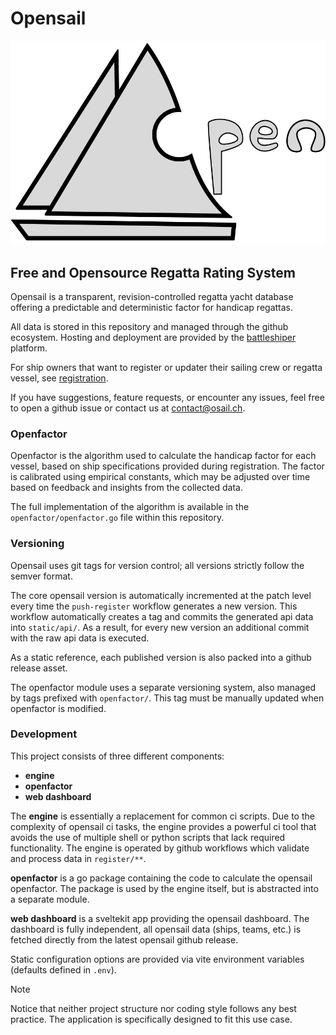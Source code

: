 # Opensail

![Opensail Icon](/static/favicon_large.png)

Free and Opensource Regatta Rating System
---

Opensail is a transparent, revision-controlled regatta yacht database offering a predictable and deterministic factor for handicap regattas.


All data is stored in this repository and managed through the github ecosystem. Hosting and deployment are provided by the [battleshiper]("https://battleshiper.dev") platform.


For ship owners that want to register or updater their sailing crew or regatta vessel, see [registration]("REGISTER.md").


If you have suggestions, feature requests, or encounter any issues, feel free to open a github issue or contact us at [contact@osail.ch](mailto:contact@osail.ch).



### Openfactor

Openfactor is the algorithm used to calculate the handicap factor for each vessel, based on ship specifications provided during registration. The factor is calibrated using empirical constants, which may be adjusted over time based on feedback and insights from the collected data.


The full implementation of the algorithm is available in the `openfactor/openfactor.go` file within this repository.


### Versioning

Opensail uses git tags for version control; all versions strictly follow the semver format.


The core opensail version is automatically incremented at the patch level every time the `push-register` workflow generates a new version.
This workflow automatically creates a tag and commits the generated api data into `static/api/`. As a result, for every new version an additional commit with the raw api data is executed.

As a static reference, each published version is also packed into a github release asset.


The openfactor module uses a separate versioning system, also managed by tags prefixed with `openfactor/`. This tag must be manually updated when openfactor is modified.


### Development

This project consists of three different components:

- **engine**
- **openfactor**
- **web dashboard**

The **engine** is essentially a replacement for common ci scripts. Due to the complexity of opensail ci tasks, the engine provides a powerful ci tool that avoids the use of multiple shell or python scripts that lack required functionality. The engine is operated by github workflows which validate and process data in `register/**`.


**openfactor** is a go package containing the code to calculate the opensail openfactor. The package is used by the engine itself, but is abstracted into a separate module.


**web dashboard** is a sveltekit app providing the opensail dashboard. The dashboard is fully independent, all opensail data (ships, teams, etc.) is fetched directly from the latest opensail github release.

Static configuration options are provided via vite environment variables (defaults defined in `.env`).

> [!NOTE]
> Notice that neither project structure nor coding style follows any best practice. The application is specifically designed to fit this use case.